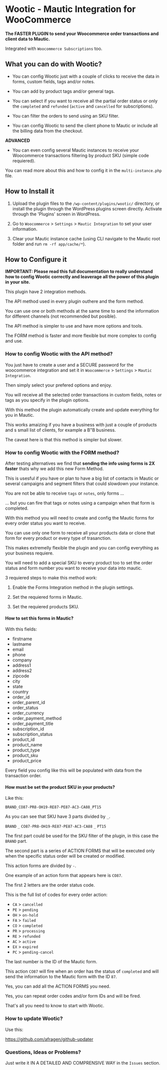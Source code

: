 # Wootic - Mautic Integration for WooCommerce



**The FASTER PLUGIN to send your Woocommerce order transactions and client data to Mautic.**


Integrated with `Woocommerce Subscriptions` too.


## What you can do with Wootic?


* You can config Wootic just with a couple of clicks to receive the data in forms, custom fields, tags and/or notes.

* You can add by product tags and/or general tags.

* You can select if you want to receive all the partial order status or only the `completed` and `refunded` (`active` and `cancelled` for subscriptions).

* You can filter the orders to send using an SKU filter. 

* You can config Wootic to send the client phone to Mautic or include all the billing data from the checkout.

**ADVANCED** 

* You can even config several Mautic instances to receive your Woocommerce transactions filtering by product SKU (simple code requiered).

You can read more about this and how to config it in the `multi-instance.php` file.


## How to Install it


1. Upload the plugin files to the `/wp-content/plugins/wootic/` directory, or install the plugin through the WordPress plugins screen directly. Activate through the 'Plugins' screen in WordPress.

1. Go to `Woocommerce` > `Settings` > `Mautic Integration` to set your user information.

1. Clear your Mautic instance cache (using CLI navigate to the Mautic root folder and run `rm -rf app/cache/*`).



## How to Configure it


**IMPORTANT: Please read this full documentation to really understand how to config Wootic correctly and leaverage all the power of this plugin in your site.**

This plugin have 2 integration methods.

The API method used in every plugin outhere and the form method.

You can use one or both methods at the same time to send the information for different channels (not recommended but posible).

The API method is simpler to use and have more options and tools.

The FORM method is faster and more flexible but more complex to config and use.



### How to config Wootic with the API method? 


You just have to create a user and a SECURE password for the woocommerce integration and set it in `Woocommerce` > `Settings` > `Mautic Integration`.

Then simply select your prefered options and enjoy.

You will receive all the selected order transactions in custom fields, notes or tags as you specify in the plugin options.

With this method the plugin automatically create and update everything for you in Mautic.

This works amaizing if you have a business with just a couple of products and s small list of clients, for example a B"B business.

The caveat here is that this method is simpler but slower.



### How to config Wootic with the FORM method? 


After testing alternatives we find that **sending the info using forms is 2X faster** thats why we add this new Form Method.

This is usesful if you have or plan to have a big list of contacts in Mautic or several campaigns and segment filters that could slowdown your instance.

You are not be able to receive `tags` or `notes`, only forms ... 

... but you can fire that tags or notes using a campaign when that form is completed.

With this method you will need to create and config the Mautic forms for every order status you want to receive.

You can use only one form to receive all your products data or clone that form for every product or every type of trasanction.

This makes extremelly flexible the plugin and you can config everything as your business requiere.

You will need to add a special SKU to every product too to set the order status and form number you want to receive your data into mautic.

3 requiered steps to make this method work:

1. Enable the Forms Integration method in the plugin settings.

1. Set the requiered forms in Mautic.

1. Set the requiered products SKU.


#### How to set this forms in Mautic?


With this fields:

* firstname
* lastname
* email
* phone
* company
* address1
* address2
* zipcode
* city
* state
* country
* order_id
* order_parent_id
* order_status
* order_currency
* order_payment_method
* order_payment_title
* subscription_id
* subscription_status
* product_id
* product_name
* product_type
* product_sku
* product_price

Every field you config like this will be populated with data from the transaction order.


#### How must be set the product SKU in your products?


Like this:

`BRAND_CO87-PR8-OH19-RE87-PE87-AC3-CA88_PT15`

As you can see that SKU have 3 parts divided by `_`.

`BRAND`  `_`  `CO87-PR8-OH19-RE87-PE87-AC3-CA88`  `_`  `PT15`

The first part could be used for the SKU filter of the plugin, in this case the `BRAND` part.

The second part is a series of ACTION FORMS that will be executed only when the specific status order will be created or modified.

This action forms are divided by `-`.

One example of an action form that appears here is `CO87`.

The first 2 letters are the order status code.

This is the full list of codes for every order action:


* `CA` > `cancelled`
* `PE` > `pending`
* `OH` > `on-hold`
* `FA` > `failed`
* `CO` > `completed`
* `PR` > `processing`
* `RE` > `refunded`
* `AC` > `active`
* `EX` > `expired`
* `PC` > `pending-cancel`


The last number is the ID of the Mautic form.

This action `CO87` will fire when an order has the status of `completed` and will send the information to the Mautic form with the ID `87`.

Yes, you can add all the ACTION FORMS you need.

Yes, you can repeat order codes and/or form IDs and will be fired.

That's all you need to know to start with Wootic.


### How to update Wootic?


Use this:

https://github.com/afragen/github-updater


### Questions, Ideas or Problems?


Just write it IN A DETAILED AND COMPRENSIVE WAY in the `Issues` section.

